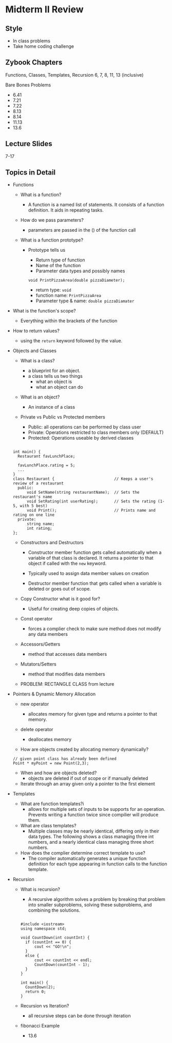 # Midterm II Review

## Style

- In class problems
- Take home coding challenge

## Zybook Chapters

Functions, Classes, Templates, Recursion
6, 7, 8, 11, 13 (inclusive)

Bare Bones Problems

- 6.41
- 7.21
- 7.22
- 8.13
- 8.14
- 11.13
- 13.6

## Lecture Slides

7-17

## Topics in Detail

- Functions

  - What is a function?

    - A function is a named list of statements. It consists of a function definition. It aids in repeating tasks.

  - How do we pass parameters?
    - parameters are passed in the () of the function call
  - What is a function prototype?

    - Prototype tells us

      - Return type of function
      - Name of the function
      - Parameter data types and possibly names

      ```
      void PrintPizzaArea(double pizzaDiameter);
      ```

      - return type: `void`
      - function name: `PrintPizzaArea`
      - Parameter type & name: `double pizzaDiamater`

* What is the function's scope?

  - Everything within the brackets of the function

* How to return values?

  - using the `return` keyword followed by the value.

* Objects and Classes

  - What is a class?

    - a blueprint for an object.
    - a class tells us two things
      - what an object is
      - what an object can do

  - What is an object?

    - An instance of a class

  - Private vs Public vs Protected members
    - Public: all operations can be performed by class user
    - Private: Operations restricted to class members only (DEFAULT)
    - Protected: Operations useable by derived classes

  ```

  int main() {
    Restaurant favLunchPlace;

    favLunchPlace.rating = 5;
    ...
  }
  class Restaurant {                          // Keeps a user's review of a restaurant
    public:
        void SetName(string restaurantName);  // Sets the restaurant's name
        void SetRating(int userRating);       // Sets the rating (1-5, with 5 best)
        void Print();                         // Prints name and rating on one line
    private:
        string name;
        int rating;
  };
  ```

  - Constructors and Destructors

    - Constructor member function gets called automatically when a variable of that class is declared. It returns a pointer to that object if called with the `new` keyword.
    - Typically used to assign data member values on creation

    - Destructor member function that gets called when a variable is deleted or goes out of scope.

  - Copy Constructor what is it good for?
    - Useful for creating deep copies of objects.
  - Const operator
    - forces a complier check to make sure method does not modify any data members
  - Accessors/Getters
    - method that accesses data members
  - Mutators/Setters
    - method that modifies data members
  - PROBLEM: RECTANGLE CLASS from lecture

* Pointers & Dynamic Memory Allocation

  - new operator

    - allocates memory for given type and returns a pointer to that memory.

  - delete operator

    - deallocates memory

  - How are objects created by allocating memory dynamically?

  ```
  // given point class has already been defined
  Point * myPoint = new Point(2,3);
  ```

  - When and how are objects deleted?
    - objects are deleted if out of scope or if manually deleted
  - Iterate through an array given only a pointer to the first element

* Templates

  - What are function templates?i
    - allows for multiple sets of inputs to be supports for an operation. Prevents writing a function twice since compilier will produce them.
  - What are class templates?
    - Multiple classes may be nearly identical, differing only in their data types. The following shows a class managing three int numbers, and a nearly identical class managing three short numbers.
  - How does the complier determine correct template to use?
    - The compiler automatically generates a unique function definition for each type appearing in function calls to the function template.

* Recursion

  - What is recursion?

    - A recursive algorithm solves a problem by breaking that problem into smaller subproblems, solving these subproblems, and combining the solutions.

    ```

    #include <iostream>
    using namespace std;

    void CountDown(int countInt) {
      if (countInt == 0) {
          cout << "GO!\n";
      }
      else {
          cout << countInt << endl;
          CountDown(countInt - 1);
      }
    }

    int main() {
      CountDown(2);
      return 0;
    }
    ```

  - Recursion vs Iteration?
    - all recursive steps can be done through iteration
  - fibonacci Example
    - 13.6
